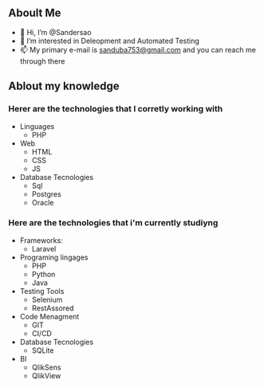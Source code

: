 ## Aboult Me
* 👋 Hi, I’m @Sandersao
* 👀 I’m interested in Deleopment and Automated Testing
* 📫 My primary e-mail is sanduba753@gmail.com and you can reach me through there
## Ablout my knowledge
### Herer are the technologies that I corretly working with
  * Linguages
    * PHP
  * Web
    * HTML
    * CSS
    * JS
  * Database Tecnologies
    * Sql
    * Postgres
    * Oracle
### Here are the technologies that i'm currently studiyng
  * Frameworks:
    * Laravel
  * Programing lingages
    * PHP
    * Python
    * Java
  * Testing Tools
    * Selenium
    * RestAssored
  * Code Menagment
    * GIT
    * CI/CD
  * Database Tecnologies
    * SQLite
  * BI
    * QlikSens
    * QlikView
